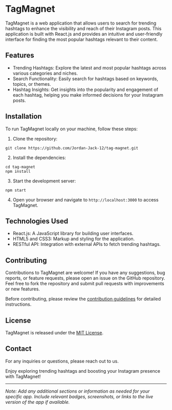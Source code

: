 # TagMagnet

TagMagnet is a web application that allows users to search for trending hashtags to enhance the visibility and reach of their Instagram posts. This application is built with React.js and provides an intuitive and user-friendly interface for finding the most popular hashtags relevant to their content.

## Features

- Trending Hashtags: Explore the latest and most popular hashtags across various categories and niches.
- Search Functionality: Easily search for hashtags based on keywords, topics, or themes.
- Hashtag Insights: Get insights into the popularity and engagement of each hashtag, helping you make informed decisions for your Instagram posts.

## Installation

To run TagMagnet locally on your machine, follow these steps:

1. Clone the repository:

```
git clone https://github.com/Jordan-Jack-12/tag-magnet.git
```

2. Install the dependencies:

```
cd tag-magnet
npm install
```

3. Start the development server:

```
npm start
```

4. Open your browser and navigate to `http://localhost:3000` to access TagMagnet.

## Technologies Used

- React.js: A JavaScript library for building user interfaces.
- HTML5 and CSS3: Markup and styling for the application.
- RESTful API: Integration with external APIs to fetch trending hashtags.

## Contributing

Contributions to TagMagnet are welcome! If you have any suggestions, bug reports, or feature requests, please open an issue on the GitHub repository. Feel free to fork the repository and submit pull requests with improvements or new features.

Before contributing, please review the [contribution guidelines](CONTRIBUTING.md) for detailed instructions.

## License

TagMagnet is released under the [MIT License](LICENSE).

## Contact

For any inquiries or questions, please reach out to us.

Enjoy exploring trending hashtags and boosting your Instagram presence with TagMagnet!

---

*Note: Add any additional sections or information as needed for your specific app. Include relevant badges, screenshots, or links to the live version of the app if available.*
